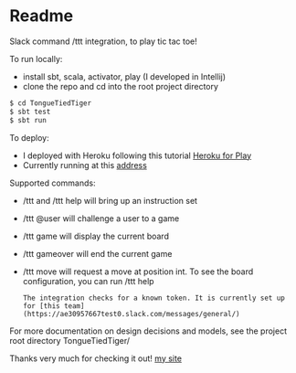 # Readme


Slack command /ttt integration, to play tic tac toe!

To run locally:

  - install sbt, scala, activator, play (I developed in Intellij)
  - clone the repo and cd into the root project directory
  ```sh
$ cd TongueTiedTiger
$ sbt test
$ sbt run 
```

To deploy: 
  - I deployed with Heroku following this tutorial [Heroku for Play](https://devcenter.heroku.com/articles/getting-started-with-scala#introduction)
  - Currently running at this [address](https://boiling-fortress-23577.herokuapp.com/)
  
Supported commands:

  - /ttt and /ttt help will bring up an instruction set
  - /ttt @user will challenge a user to a game
  - /ttt game will display the current board
  - /ttt gameover will end the current game
  - /ttt move <int> will request a move at position int. To see the board
        configuration, you can run /ttt help

        The integration checks for a known token. It is currently set up for [this team](https://ae30957667test0.slack.com/messages/general/) 
  
For more documentation on design decisions and models, see the project root directory TongueTiedTiger/

Thanks very much for checking it out! 
[my site](cs.dartmouth.edu/~pritikav)